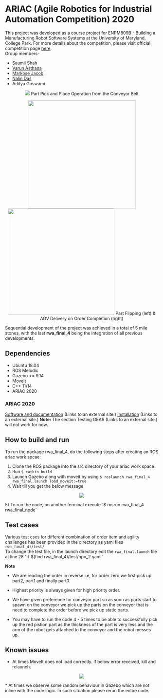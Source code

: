 # ARIAC (Agile Robotics for Industrial Automation Competition) 2020

This project was developed as a course project for ENPM809B - Building a Manufacturing Robot Software Systems at the University of Maryland, College Park. For more details about the competition, please visit official competition page [here](https://www.nist.gov/el/intelligent-systems-division-73500/agile-robotics-industrial-automation-competition).<br>
Group members-
* [Saumil Shah](https://github.com/SaumilShah66)
* [Varun Asthana](https://github.com/varunasthana92)
* [Markose Jacob](https://github.com/markosej11)
* [Nalin Das](https://github.com/nalindas9)
* Aditya Goswami

<p align="center">
<img src="https://github.com/varunasthana92/ROS_ARIAC/blob/master/sample_output/conveyor.gif">
Part Pick and Place Operation from the Conveyor Belt
</p>

<p align="center">
<img src="https://github.com/varunasthana92/ROS_ARIAC/blob/master/sample_output/rotation.gif" width = "355">
<img src="https://github.com/varunasthana92/ROS_ARIAC/blob/master/sample_output/agv.gif" width = "350">
Part Flipping (left) & AGV Delivery on Order Completion (right)
</p>

Sequential development of the project was achieved in a total of 5 mile stones, with the last __rwa_final_4__ being the integration of all previous developments.

## Dependencies
* Ubuntu 18.04
* ROS Melodic
* Gazebo >= 9.14
* MoveIt
* C++ 11/14
* ARIAC 2020

### ARIAC 2020
[Software and documentation](https://github.com/usnistgov/ARIAC) (Links to an external site.)
[Installation](https://github.com/usnistgov/ARIAC/blob/master/wiki/tutorials/installation.md) (Links to an external site.)
__Note:__ The section Testing GEAR (Links to an external site.) will not work for now.

## How to build and run
To run the package rwa_final_4, do the following steps after creating an ROS ariac work spcae:
1) Clone the ROS package into the src directory of your ariac work space
2) Run
	`$ catkin build` 
3) Launch Gazebo along with moveit by using 
	`$ roslaunch rwa_final_4 rwa_final.launch load_moveit:=true`
4) Wait till you get the below message
<p align="center">
<img src="https://github.com/varunasthana92/ROS_ARIAC/blob/master/sample_output/launch_ok.png">
</p>
5) To run the node, on another terminal execute
	`$ rosrun rwa_final_4 rwa_final_node`

## Test cases
Various test cses for different combination of order item and agility challenges has been provided in the directory as yaml files
`rwa_final_4)/test/`
<br>
To change the test file, in the launch directory edit the 
`rwa_final.launch` file at line 28 
'-f $(find rwa_final_4)/test/hpo_2.yaml'

__Note__<br>
* We are reading the order in reverse i.e, for order zero we first pick up part2, part1 and finally part0.

* Highest priority is always given for high priority order. 

* We have given preference for conveyor part so as soon as parts start to spawn on the conveyor we pick up the parts on the conveyor that is need to complete the order before we pick up static parts. 

* You may have to run the code 4 - 5 times to be able to successfully pick up the red pistion part as the thickness of the part is very less and the arm of the robot gets attached to the conveyor and the robot messes up.

## Known issues
* At times MoveIt does not load correctly. If below error received, kill and relaunch.
<p align="center">
<img src="https://github.com/varunasthana92/ROS_ARIAC/blob/master/sample_output/launch_error.png">
</p>
* At times we observe some random behaviour in Gazebo which are not inline with the code logic. In such situation please rerun the entire code.